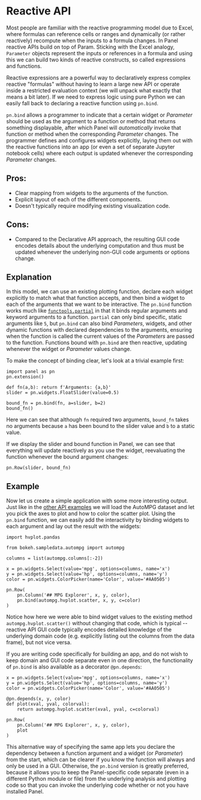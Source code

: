 # Reactive API

Most people are familiar with the reactive programming model due to Excel, where formulas can reference cells or ranges and dynamically (or rather reactively) recompute when the inputs to a formula changes. In Panel reactive APIs build on top of Param. Sticking with the Excel analogy, `Parameter` objects represent the inputs or references in a formula and using this we can build two kinds of reactive constructs, so called expressions and functions.

Reactive expressions are a powerful way to declaratively express complex reactive "formulas" without having to learn a large new API or operate inside a restricted evaluation context (we will unpack what exactly that means a bit later). If we need to express logic using pure Python we can easily fall back to declaring a reactive function using `pn.bind`.

`pn.bind` allows a programmer to indicate that a certain widget or *Parameter* should be used as the argument to a function or method that returns something displayable, after which Panel will *automatically* invoke that function or method when the corresponding *Parameter* changes. The programmer defines and configures widgets explicitly, laying them out with the reactive functions into an app (or even a set of separate Jupyter notebook cells) where each output is updated whenever the corresponding *Parameter* changes.

## Pros:

+ Clear mapping from widgets to the arguments of the function.
+ Explicit layout of each of the different components.
+ Doesn't typically require modifying existing visualization code.

## Cons:

+ Compared to the Declarative API approach, the resulting GUI code encodes details about the underlying computation and thus must be updated whenever the underlying non-GUI code arguments or options change.

## Explanation

In this model, we can use an existing plotting function, declare each widget explicitly to match what that function accepts, and then bind a widget to each of the arguments that we want to be interactive. The `pn.bind` function works much like [`functools.partial`](https://docs.python.org/3/library/functools.html#functools.partial) in that it binds regular arguments and keyword arguments to a function. `partial` can only bind specific, static arguments like `5`, but `pn.bind` can also bind *Parameters*, widgets, and other dynamic functions with declared dependencies to the arguments, ensuring when the function is called the current values of the *Parameters* are passed to the function. Functions bound with `pn.bind` are then reactive, updating whenever the widget or *Parameter* values change.

To make the concept of binding clear, let's look at a trivial example first:

```{pyodide}
import panel as pn
pn.extension()

def fn(a,b): return f'Arguments: {a,b}'
slider = pn.widgets.FloatSlider(value=0.5)

bound_fn = pn.bind(fn, a=slider, b=2)
bound_fn()
```

Here we can see that although `fn` required two arguments, `bound_fn` takes no arguments because `a` has been bound to the slider value and `b` to a static value.

If we display the slider and bound function in Panel, we can see that everything will update reactively as you use the widget, reevaluating the function whenever the bound argument changes:

```{pyodide}
pn.Row(slider, bound_fn)
```

## Example

Now let us create a simple application with some more interesting output. Just like in the [other API examples](index) we will load the AutoMPG dataset and let you pick the axes to plot and how to color the scatter plot. Using the `pn.bind` function, we can easily add the interactivity by binding widgets to each argument and lay out the result with the widgets:

```{pyodide}
import hvplot.pandas

from bokeh.sampledata.autompg import autompg

columns = list(autompg.columns[:-2])

x = pn.widgets.Select(value='mpg', options=columns, name='x')
y = pn.widgets.Select(value='hp', options=columns, name='y')
color = pn.widgets.ColorPicker(name='Color', value='#AA0505')

pn.Row(
    pn.Column('## MPG Explorer', x, y, color),
    pn.bind(autompg.hvplot.scatter, x, y, c=color)
)
```

Notice how here we were able to bind widget values to the existing method `autompg.hvplot.scatter()` without changing that code, which is typical -- reactive API GUI code typically encodes detailed knowledge of the underlying domain code (e.g. explicitly listing out the columns from the data frame), but not vice versa.

If you are writing code specifically for building an app, and do not wish to keep domain and GUI code separate even in one direction, the functionality of `pn.bind` is also available as a decorator `@pn.depends`:

```{pyodide}
x = pn.widgets.Select(value='mpg', options=columns, name='x')
y = pn.widgets.Select(value='hp', options=columns, name='y')
color = pn.widgets.ColorPicker(name='Color', value='#AA0505')

@pn.depends(x, y, color)
def plot(xval, yval, colorval):
    return autompg.hvplot.scatter(xval, yval, c=colorval)

pn.Row(
    pn.Column('## MPG Explorer', x, y, color),
    plot
)
```

This alternative way of specifying the same app lets you declare the dependency between a function argument and a widget (or *Parameter*) from the start, which can be clearer if you know the function will always and only be used in a GUI. Otherwise, the `pn.bind` version is greatly preferred, because it allows you to keep the Panel-specific code separate (even in a different Python module or file) from the underlying analysis and plotting code so that you can invoke the underlying code whether or not you have installed Panel.
